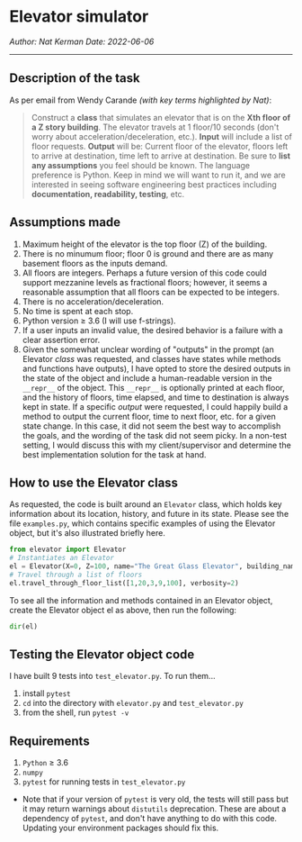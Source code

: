 # Elevator simulator

*Author: Nat Kerman*
*Date: 2022-06-06*

---
## Description of the task

As per email from Wendy Carande *(with key terms highlighted by Nat)*:
>Construct a **class** that simulates an elevator that is on the **Xth floor of a Z story building**. The elevator travels at 1 floor/10 seconds (don't worry about acceleration/deceleration, etc.). **Input** will include a list of floor requests. **Output** will be: Current floor of the elevator, floors left to arrive at destination, time left to arrive at destination. Be sure to **list any assumptions** you feel should be known.
>The language preference is Python. Keep in mind we will want to run it, and we are interested in seeing software engineering best practices including **documentation, readability, testing**, etc.

## Assumptions made 

1. Maximum height of the elevator is the top floor (Z) of the building.
2. There is no minumum floor; floor 0 is ground and there are as many basement floors as the inputs demand.
3. All floors are integers. Perhaps a future version of this code could support mezzanine levels as fractional floors; however, it seems a reasonable assumption that all floors can be expected to be integers.
4. There is no acceleration/deceleration.
5. No time is spent at each stop.
6. Python version ≥ 3.6 (I will use f-strings).
7. If a user inputs an invalid value, the desired behavior is a failure with a clear assertion error.
8. Given the somewhat unclear wording of "outputs" in the prompt (an Elevator *class* was requested, and classes have states while methods and functions have outputs), I have opted to store the desired outputs in the state of the object and include a human-readable version in the `__repr__` of the object. This `__repr__` is optionally printed at each floor, and the history of floors, time elapsed, and time to destination is always kept in state.
If a specific *output* were requested, I could happily build a method to output the current floor, time to next floor, etc. for a given state change. In this case, it did not seem the best way to accomplish the goals, and the wording of the task did not seem picky. In a non-test setting, I would discuss this with my client/supervisor and determine the best implementation solution for the task at hand.

## How to use the Elevator class

As requested, the code is built around an `Elevator` class, which holds key information about its location, history, and future in its state. Please see the file `examples.py`, which contains specific examples of using the Elevator object, but it's also illustrated briefly here.
```python
from elevator import Elevator
# Instantiates an Elevator
el = Elevator(X=0, Z=100, name="The Great Glass Elevator", building_name="The Chocolate Factory")
# Travel through a list of floors
el.travel_through_floor_list([1,20,3,9,100], verbosity=2)
```
To see all the information and methods contained in an Elevator object, create the Elevator object el as above, then run the following:
```python
dir(el)
```

## Testing the Elevator object code
I have built 9 tests into `test_elevator.py`. To run them... 
1. install `pytest`
2. `cd` into the directory with `elevator.py` and `test_elevator.py`
3. from the shell, run `pytest -v`

## Requirements
1. `Python` ≥ 3.6
2. `numpy`
3. `pytest` for running tests in `test_elevator.py`
  * Note that if your version of `pytest` is very old, the tests will still pass but it may return warnings about `distutils` deprecation. These are about a dependency of `pytest`, and don't have anything to do with this code. Updating your environment packages should fix this.